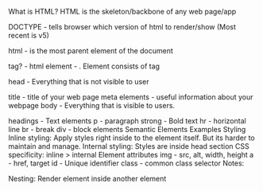 What is HTML?
HTML is the skeleton/backbone of any web page/app

DOCTYPE - tells browser which version of html to render/show (Most recent is v5)

html - is the most parent element of the document

tag? - html element - <html></html>. Element consists of tag

head - Everything that is not visible to user

title - title of your web page
meta elements - useful information about your webpage
body - Everything that is visible to users.

headings - Text elements
p - paragraph
strong - Bold text
hr - horizontal line
br - break
div - block elements
Semantic Elements Examples
Styling
Inline styling: Apply styles right inside to the element itself. But its harder to maintain and manage.
Internal styling: Styles are inside head section
CSS specificity: inline > internal
Element attributes
img - src, alt, width, height
a - href, target
id - Unique identifier
class - common class selector
Notes:

Nesting: Render element inside another element